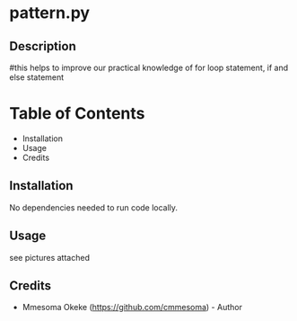 # pattern.py

## Description
#this helps to improve our practical knowledge of for loop statement, if and else statement
# Table of Contents

- Installation
- Usage
- Credits

## Installation

No dependencies needed to run code locally.

## Usage
see pictures attached


## Credits

- Mmesoma Okeke (https://github.com/cmmesoma) - Author